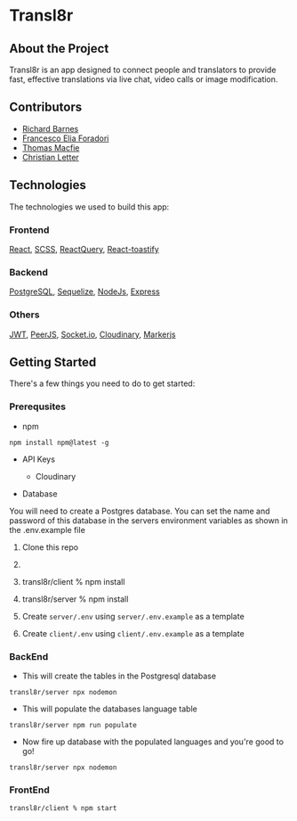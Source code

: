 # Transl8r

## About the Project

Transl8r is an app designed to connect people and translators to provide fast, effective translations via live chat, video calls or image modification.

## Contributors

- [Richard Barnes](https://www.linkedin.com/in/richard-barnes-cmgr-421996a9/)
- [Francesco Elia Foradori](https://github.com/Fora00)
- [Thomas Macfie](https://www.linkedin.com/in/tom-macfie-bb4832175/)
- [Christian Letter](https://github.com/ChrisLetter)

## Technologies

The technologies we used to build this app:

### Frontend

[React](https://reactjs.org/), [SCSS](https://sass-lang.com/documentation), [ReactQuery](https://react-query.tanstack.com/), [React-toastify](https://fkhadra.github.io/react-toastify/introduction)

### Backend

[PostgreSQL](https://www.postgresql.org/), [Sequelize](https://sequelize.org/), [NodeJs](https://nodejs.org/en/), [Express](http://expressjs.com/)

### Others

[JWT](https://jwt.io/), [PeerJS](https://peerjs.com/), [Socket.io](https://socket.io/), [Cloudinary](http://cloudinary.com/), [Markerjs](https://markerjs.com/products/markerjs/)

## Getting Started

There's a few things you need to do to get started:

### Prerequsites

- npm

```
npm install npm@latest -g
```

- API Keys

  - Cloudinary

- Database

You will need to create a Postgres database. You can set the name and password of this database in the servers environment variables as shown in the .env.example file

1. Clone this repo

2.
3. transl8r/client % npm install
4. transl8r/server % npm install

5. Create `server/.env` using `server/.env.example` as a template

6. Create `client/.env` using `client/.env.example` as a template

### BackEnd

- This will create the tables in the Postgresql database

```
transl8r/server npx nodemon
```

- This will populate the databases language table

```
transl8r/server npm run populate
```

- Now fire up database with the populated languages and you're good to go!

```
transl8r/server npx nodemon
```

### FrontEnd

```
transl8r/client % npm start
```
